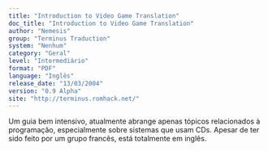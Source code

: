 ```yaml
---
title: "Introduction to Video Game Translation"
doc_title: "Introduction to Video Game Translation"
author: "Nemesis"
group: "Terminus Traduction"
system: "Nenhum"
category: "Geral"
level: "Intermediário"
format: "PDF"
language: "Inglês"
release_date: "13/03/2004"
version: "0.9 Alpha"
site: "http://terminus.romhack.net/"
---
```

Um guia bem intensivo, atualmente abrange apenas tópicos relacionados à programação, especialmente sobre sistemas que usam CDs. Apesar de ter sido feito por um grupo francês, está totalmente em inglês.